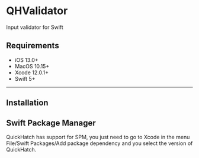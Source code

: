 # QHValidator
Input validator for Swift


## Requirements

- iOS 13.0+ 
- MacOS 10.15+
- Xcode 12.0.1+
- Swift 5+

---

## Installation

## Swift Package Manager
QuickHatch has support for SPM, you just need to go to Xcode in the menu File/Swift Packages/Add package dependency
and you select the version of QuickHatch.
